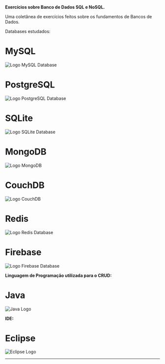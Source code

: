 **Exercícios sobre Banco de Dados SQL e NoSQL.**

Uma coletânea de exercícios feitos sobre os fundamentos de Bancos de Dados.

Databases estudados: 

# MySQL


![Logo MySQL Database](https://s2.glbimg.com/WcVu50imQYm5GntBKg-J5RkOAQA=/1200x/smart/filters:cover():strip_icc()/i.s3.glbimg.com/v1/AUTH_08fbf48bc0524877943fe86e43087e7a/internal_photos/bs/2021/y/M/W5GFw3Qh2YwD5XkhUM2Q/2012-04-17-mysql-logos.gif)

# PostgreSQL

![Logo PostgreSQL Database](https://upload.wikimedia.org/wikipedia/commons/thumb/2/29/Postgresql_elephant.svg/1200px-Postgresql_elephant.svg.png)

# SQLite

![Logo SQLite Database](https://upload.wikimedia.org/wikipedia/commons/thumb/3/38/SQLite370.svg/1200px-SQLite370.svg.png)

# MongoDB

![Logo MongoDB](https://upload.wikimedia.org/wikipedia/commons/thumb/9/93/MongoDB_Logo.svg/2560px-MongoDB_Logo.svg.png)

# CouchDB

![Logo CouchDB](https://couchdb.apache.org/image/couch@2x.png)

# Redis

![Logo Redis Database](https://upload.wikimedia.org/wikipedia/en/thumb/6/6b/Redis_Logo.svg/1200px-Redis_Logo.svg.png)

# Firebase

![Logo Firebase Database](https://i.ytimg.com/vi/fgT6r4f9Apc/maxresdefault.jpg)

**Linguagem de Programação utilizada para o CRUD:**

# Java 

![Java Logo](https://s2.glbimg.com/twoewJmwpMgtGPcRPP8SxFlDVmM=/0x0:695x393/984x0/smart/filters:strip_icc()/i.s3.glbimg.com/v1/AUTH_08fbf48bc0524877943fe86e43087e7a/internal_photos/bs/2021/P/f/y52r4ySZWLkJjEhKLhgw/2014-11-14-java-logo.jpg)

**IDE:**

# Eclipse

![Eclipse Logo](https://algol.dev/wp-content/uploads/2020/10/logo-eclipse.png)
___________________________________________________________________________________________________________________________
